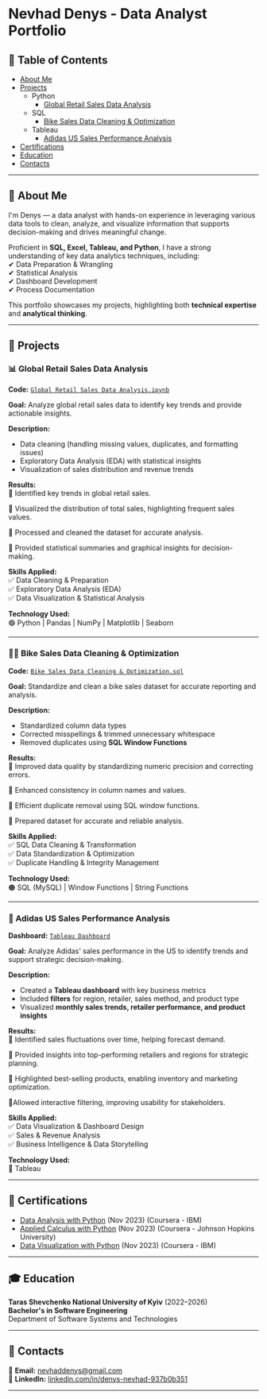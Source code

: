 # Nevhad Denys - Data Analyst Portfolio  

## 📌 Table of Contents  
- [About Me](#about-me)  
- [Projects](#projects)  
    - Python
        - [Global Retail Sales Data Analysis](#global-retail-sales-data-analysis) 
    - SQL
        - [Bike Sales Data Cleaning & Optimization](#bike-sales-data-cleaning--optimization)  
    - Tableau
        - [Adidas US Sales Performance Analysis](#adidas-us-sales-performance-analysis)  
- [Certifications](#certifications)  
- [Education](#education)  
- [Contacts](#contacts)  

---

## 📖 About Me  
I'm Denys — a data analyst with hands-on experience in leveraging various data tools to clean, analyze, and visualize information that supports decision-making and drives meaningful change.  

Proficient in **SQL, Excel, Tableau, and Python**, I have a strong understanding of key data analytics techniques, including:  
✔ Data Preparation & Wrangling  
✔ Statistical Analysis  
✔ Dashboard Development  
✔ Process Documentation  

This portfolio showcases my projects, highlighting both **technical expertise** and **analytical thinking**.  

---

## 🚀 Projects  

### 📊 Global Retail Sales Data Analysis  
**Code:** [`Global Retail Sales Data Analysis.ipynb`](https://github.com/NevhadDenys/Portfolio_Data_Analyst/blob/master/Python/Global%20Retail%20Sales%20Data%20Analysis.ipynb)  

**Goal:** Analyze global retail sales data to identify key trends and provide actionable insights.  

**Description:**  
- Data cleaning (handling missing values, duplicates, and formatting issues)  
- Exploratory Data Analysis (EDA) with statistical insights  
- Visualization of sales distribution and revenue trends  

**Results:**  
📌 Identified key trends in global retail sales. 

📌 Visualized the distribution of total sales, highlighting frequent sales values.

📌 Processed and cleaned the dataset for accurate analysis.

📌 Provided statistical summaries and graphical insights for decision-making.

**Skills Applied:**  
✅ Data Cleaning & Preparation  
✅ Exploratory Data Analysis (EDA)  
✅ Data Visualization & Statistical Analysis  

**Technology Used:**  
🟢 Python | Pandas | NumPy | Matplotlib | Seaborn  

---

### 🚴‍♂️ Bike Sales Data Cleaning & Optimization  
**Code:** [`Bike Sales Data Cleaning & Optimization.sql`](https://github.com/NevhadDenys/Portfolio_Data_Analyst/blob/master/SQL/Bike%20Sales%20Data%20Cleaning%20%26%20Optimization.sql)  

**Goal:** Standardize and clean a bike sales dataset for accurate reporting and analysis.  

**Description:**  
- Standardized column data types  
- Corrected misspellings & trimmed unnecessary whitespace  
- Removed duplicates using **SQL Window Functions**  

**Results:**  
📌 Improved data quality by standardizing numeric precision and correcting errors.

📌 Enhanced consistency in column names and values. 

📌 Efficient duplicate removal using SQL window functions.

📌 Prepared dataset for accurate and reliable analysis.

**Skills Applied:**  
✅ SQL Data Cleaning & Transformation  
✅ Data Standardization & Optimization  
✅ Duplicate Handling & Integrity Management  

**Technology Used:**  
🟠 SQL (MySQL) | Window Functions | String Functions  

---

### 🏀 Adidas US Sales Performance Analysis  
**Dashboard:** [`Tableau Dashboard`](https://public.tableau.com/app/profile/nevhad.denys/viz/Portfolio_17367076231920/Dashboard1)  

**Goal:** Analyze Adidas' sales performance in the US to identify trends and support strategic decision-making.  

**Description:**  
- Created a **Tableau dashboard** with key business metrics  
- Included **filters** for region, retailer, sales method, and product type  
- Visualized **monthly sales trends, retailer performance, and product insights**  

**Results:**  
📌 Identified sales fluctuations over time, helping forecast demand.

📌 Provided insights into top-performing retailers and regions for strategic planning.

📌 Highlighted best-selling products, enabling inventory and marketing optimization.

📌Allowed interactive filtering, improving usability for stakeholders.

**Skills Applied:**  
✅ Data Visualization & Dashboard Design  
✅ Sales & Revenue Analysis  
✅ Business Intelligence & Data Storytelling  

**Technology Used:**  
🔵 Tableau  

---

## 🏅 Certifications  
- [Data Analysis with Python](https://www.coursera.org/account/accomplishments/verify/EVVGZ2YUDW7B) (Nov 2023) (Coursera - IBM)
- [Applied Calculus with Python](https://www.coursera.org/account/accomplishments/verify/JTKRN5XM73AM) (Nov 2023) (Coursera - Johnson Hopkins University)
- [Data Visualization with Python](https://www.coursera.org/account/accomplishments/verify/VSEP8JDGASV4) (Nov 2023) (Coursera - IBM)

---

## 🎓 Education  
**Taras Shevchenko National University of Kyiv** (2022–2026)  
**Bachelor's in Software Engineering**  
Department of Software Systems and Technologies  

---

## 📩 Contacts  
📧 **Email:** [nevhaddenys@gmail.com](mailto:nevhaddenys@gmail.com)  
🔗 **LinkedIn:** [linkedin.com/in/denys-nevhad-937b0b351](https://www.linkedin.com/in/denys-nevhad-937b0b351/)

---
